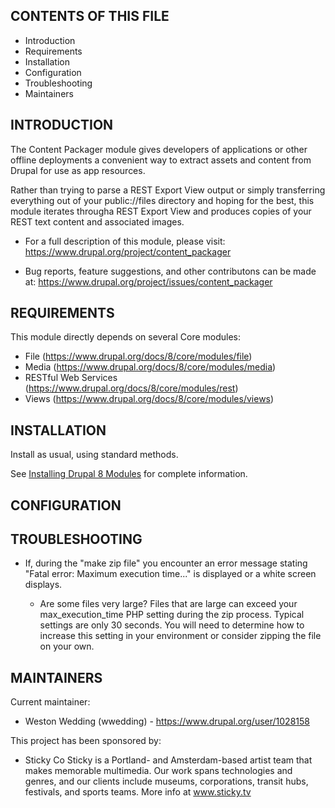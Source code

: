 CONTENTS OF THIS FILE
---------------------

 * Introduction
 * Requirements
 * Installation
 * Configuration
 * Troubleshooting
 * Maintainers

INTRODUCTION
------------

The Content Packager module gives developers of applications or other offline
deployments a convenient way to extract assets and content from Drupal for
use as app resources.

Rather than trying to parse a REST Export View output or simply
transferring everything out of your public://files directory and hoping for
the best, this module iterates througha REST Export View and produces copies
of your REST text content and associated images.

 * For a full description of this module, please visit:
   https://www.drupal.org/project/content_packager

 * Bug reports, feature suggestions, and other contributons can be made at:
   https://www.drupal.org/project/issues/content_packager

REQUIREMENTS
------------

This module directly depends on several Core modules:
 * File (https://www.drupal.org/docs/8/core/modules/file)
 * Media (https://www.drupal.org/docs/8/core/modules/media)
 * RESTful Web Services (https://www.drupal.org/docs/8/core/modules/rest)
 * Views (https://www.drupal.org/docs/8/core/modules/views)

INSTALLATION
------------

Install as usual, using standard methods.
  
See [Installing Drupal 8 Modules](
https://www.drupal.org/docs/8/extending-drupal-8/installing-contributed-modules-find-import-enable-configure-drupal-8)
for complete information.

CONFIGURATION
-------------


TROUBLESHOOTING
---------------

 * If, during the "make zip file" you encounter an error message stating 
   "Fatal error: Maximum execution time..." is displayed or a white screen
   displays.
  
   - Are some files very large?  Files that are large can exceed your 
     max_execution_time PHP setting during the zip process.  Typical
     settings are only 30 seconds.  You will need to determine how to increase
     this setting in your environment or consider zipping the file on your own.
 
MAINTAINERS
-----------

Current maintainer:
 * Weston Wedding (wwedding) - https://www.drupal.org/user/1028158
  
This project has been sponsored by:
 * Sticky Co
   Sticky is a Portland- and Amsterdam-based artist team that makes memorable 
   multimedia. Our work spans technologies and genres, and our clients include
   museums, corporations, transit hubs, festivals, and sports teams.
   More info at www.sticky.tv
